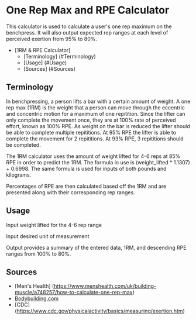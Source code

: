 # One Rep Max and RPE Calculator
This calculator is used to calculate a user's one rep maximum on the benchpress. It will also output expected rep ranges at each level of perceived exertion from 95% to 80%. 

- [1RM & RPE Calculator]
    - [Terminology] (#Terminology)
    - [Usage] (#Usage)
    - [Sources] (#Sources)

## Terminology
In benchpressing, a person lifts a bar with a certain amount of weight. A one rep max (1RM) is the weight that a person can move through the eccentric and concentric motion for a maximum of one repitition. Since the lifter can only complete the movement once, they are at 100% rate of perceived effort, known as 100% RPE. As weight on the bar is reduced the lifter should be able to complete multiple repititions. At 95% RPE the lifter is able to complete the movement for 2 repititions. At 93% RPE, 3 repititions should be completed. 

The 1RM calculator uses the amount of weight lifted for 4-6 reps at 85% RPE in order to predict the 1RM. The formula in use is (weight_lifted * 1.1307) + 0.6998.
The same formula is used for inputs of both pounds and kilograms.

Percentages of RPE are then calculated based off the 1RM and are presented along with their corresponding rep ranges.

## Usage
Input weight lifted for the 4-6 rep range

Input desired unit of measurement

Output provides a summary of the entered data, 1RM, and descending RPE ranges from 100% to 80%.

## Sources
- [Men's Health] (https://www.menshealth.com/uk/building-muscle/a748257/how-to-calculate-one-rep-max)
- [Bodybuilding.com](https://www.bodybuilding.com/fun/other7.htm)
- [CDC] (https://www.cdc.gov/physicalactivity/basics/measuring/exertion.htm)
